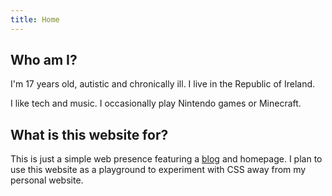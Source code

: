 ```yaml
---
title: Home
---
```


## Who am I?

I'm 17 years old, autistic and chronically ill. I live in the Republic of Ireland.

I like tech and music. I occasionally play Nintendo games or Minecraft.

## What is this website for?

This is just a simple web presence featuring a [blog](/blog) and homepage. I plan to use this website as a playground to experiment with CSS away from my personal website.